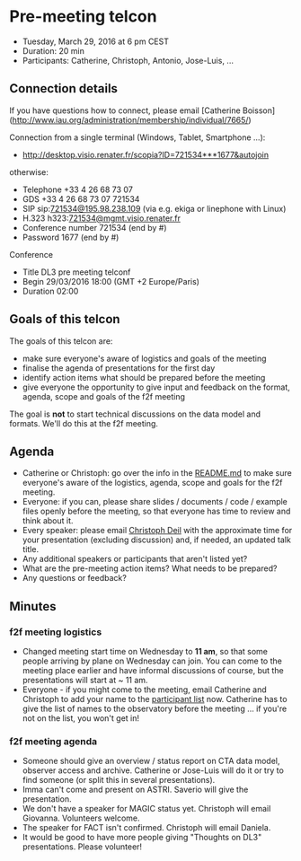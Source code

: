 # Pre-meeting telcon

* Tuesday, March 29, 2016 at 6 pm CEST
* Duration: 20 min
* Participants: Catherine, Christoph, Antonio, Jose-Luis, ...

## Connection details

If you have questions how to connect, please email [Catherine Boisson]
(http://www.iau.org/administration/membership/individual/7665/)

Connection from a single terminal (Windows, Tablet, Smartphone ...):
* http://desktop.visio.renater.fr/scopia?ID=721534***1677&autojoin

otherwise: 
* Telephone +33 4 26 68 73 07
* GDS     +33 4 26 68 73 07 721534
* SIP     sip:721534@195.98.238.109              (via e.g. ekiga or linephone with Linux)
* H.323     h323:721534@mgmt.visio.renater.fr
* Conference number     721534 (end by #)
* Password             1677 (end by #)

Conference
* Title     DL3 pre meeting telconf
* Begin     29/03/2016 18:00 (GMT +2 Europe/Paris)
* Duration     02:00

## Goals of this telcon

The goals of this telcon are:
* make sure everyone's aware of logistics and goals of the meeting
* finalise the agenda of presentations for the first day
* identify action items what should be prepared before the meeting
* give everyone the opportunity to give input and feedback on the
  format, agenda, scope and goals of the f2f meeting

The goal is **not** to start technical discussions on the data model and
formats. We'll do this at the f2f meeting.

## Agenda

* Catherine or Christoph: go over the info in the [README.md](https://github.com/open-gamma-ray-astro/2016-04_IACT_DL3_Meeting/blob/master/README.md)
  to make sure everyone's aware of the logistics, agenda, scope and goals for the f2f meeting.
* Everyone: if you can, please share slides / documents / code / example files
  openly before the meeting, so that everyone has time to review and think about it.
* Every speaker: please email [Christoph Deil](https://github.com/cdeil) with the
  approximate time for your presentation (excluding discussion) and, if needed,
  an updated talk title.
* Any additional speakers or participants that aren't listed yet?
* What are the pre-meeting action items? What needs to be prepared?
* Any questions or feedback?

## Minutes



### f2f meeting logistics

* Changed meeting start time on Wednesday to **11 am**, so that some people
  arriving by plane on Wednesday can join.
  You can come to the meeting place earlier and have informal discussions
  of course, but the presentations will start at ~ 11 am.
* Everyone - if you might come to the meeting, email Catherine and Christoph
  to add your name to the [participant list](https://github.com/open-gamma-ray-astro/2016-04_IACT_DL3_Meeting/blob/master/README.md#participants)
  now. Catherine has to give the list of names to the observatory before the
  meeting ... if you're not on the list, you won't get in!

### f2f meeting agenda

* Someone should give an overview / status report on CTA
  data model, observer access and archive.
  Catherine or Jose-Luis will do it or try to find someone
  (or split this in several presentations).
* Imma can't come and present on ASTRI. Saverio will give the presentation.
* We don't have a speaker for MAGIC status yet.
  Christoph will email Giovanna. Volunteers welcome.
* The speaker for FACT isn't confirmed.
  Christoph will email Daniela.
* It would be good to have more people giving "Thoughts on DL3" presentations.
  Please volunteer!
